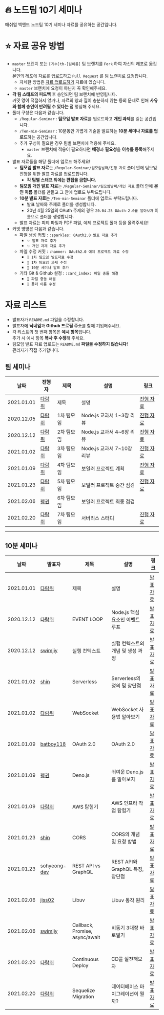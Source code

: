 # 🔥 노드팀 10기 세미나
매쉬업 백엔드 노드팀 10기 세미나 자료를 공유하는 공간입니다.

# ⭐️ 자료 공유 방법
* `master` 브랜치 또는 `[기수]th-[팀이름]` 팀 브랜치를 `Fork` 하여  자신의 레포로 옮깁니다.  
본인의 레포에 자료를 업로드하고 `Pull Request` 를 팀 브랜치로 요청합니다.
  * 자세한 방법은 [자료 업로드하기](../docs/from%20FORK%20to%20PR.md) 자료에 있습니다.
  * `master` 브랜치에 요청이 아닌지 꼭 확인해주세요.
* **각 팀 스태프의 피드백** 후 승인되면 팀 브랜치에 반영됩니다.  
  커밋 명이 적절하지 않거나, 자료의 양과 질이 충분하지 않는 등의 문제로 인해 **사유와 함께 승인이 반려될 수 있다는 점** 명심해 주세요.
* 폴더 구성은 다음과 같습니다.
  * `/Regular-Seminar` : **팀모임 발표 자료**를 업로드하고 **개인 과제**를 걷는 공간입니다.
  * `/Ten-min-Seminar` : 10분동안 가볍게 기술을 발표하는 **10분 세미나 자료를 업로드**하는 공간입니다.
  * 추가 구성이 필요한 경우 팀별 브랜치에 적용해 주세요.
    * `master` 브랜치에 적용이 필요하다면 **배경**과 **필요성**을 **이슈를 등록**해주세요.
* 발표 자료들을 해당 폴더에 업로드 해주세요!
  * **팀모임 발표 자료**는 `/Regular-Seminar/팀모임날짜/진행 자료` 폴더 안에 팀모임 진행을 위한 발표 자료를 업로드합니다.
    * **각 팀별 스태프 외에는 편집을 금합니다.**
  * **팀모임 개인 발표 자료**는 `/Regular-Seminar/팀모임날짜/개인 자료` 폴더 안에 **본인 이름** 폴더를 만들고 그 안에 업로드 부탁드립니다.
  * **10분 발표 자료**는 `/Ten-min-Seminar` 폴더에 업로드 부탁드립니다.
    * 발표 날짜와 주제로 폴더를 생성합니다.
    * 20년 4월 25일의 OAuth 주제의 경우 `20.04.25 OAuth-2.0를 알아보자` 이름으로 폴더를 생성합니다.
  * 발표 자료는 피티 파일과 PDF 파일, 예제 프로젝트 폴더 등을 올려주세요!
* 커밋 명명은 다음과 같습니다.
  * 파일 생성 커밋 : `:sparkles: OAuth2.0 발표 자료 추가`
    * `✨ 발표 자료 추가`
    * `✨ 개인 과제 자료 추가`
  * 파일 수정 커밋 : `:hammer: OAuth2.0 예제 프로젝트 자료 수정`
    * `🔨 1차 팀모임 발표자료 수정`
    * `🔨 1차 팀모임 과제 수정`
    * `🔨 10분 세미나 발표 추가`
  * 기타 Git & Github 설정 : `:card_index: 파일 충돌 해결`
    * `📇 파일 충돌 해결`
    * `📇 폴더 이름 수정`

# 자료 리스트

* 발표자가 `README.md` 파일을 수정합니다.
* 발표자에 **닉네임**과 **Github 프로필 주소**를 함께 기입해주세요.
* 각 리스트의 첫 번째 항목은 **예시 항목**입니다.  
추가 시 예시 항목 **복사 후 수정**해 주세요.
* 팀모임 발표 자료 업로드는 `README.md` **파일을 수정하지 않습니다!**  
관리자가 직접 추가합니다.

## 팀 세미나
|날짜|진행자|제목|설명|링크|
|---|---|---|---|---|
|2021.01.01|[다람쥐](https://github.com/kor-Chipmunk)|제목|설명|[진행 자료](./Regular-Seminar)|
|2020.12.05|[다람쥐](https://github.com/kor-Chipmunk)|1차 팀모임|Node.js 교과서 1~3장 리뷰|[진행 자료](./Regular-Seminar/20.12.05%201차%20팀모임/진행%20자료/매쉬업노드팀1차모임.pdf)|
|2020.12.12|[다람쥐](https://github.com/kor-Chipmunk)|2차 팀모임|Node.js 교과서 4~6장 리뷰|[진행 자료](./Regular-Seminar/20.12.12%202차%20팀모임/진행%20자료/매쉬업노드팀2차모임.pdf)|
|2021.01.02|[다람쥐](https://github.com/kor-Chipmunk)|3차 팀모임|Node.js 교과서 7~10장 리뷰|[진행 자료](./Regular-Seminar/21.01.02%203차%20팀모임/진행%20자료/매쉬업노드팀3차모임.pdf)|
|2021.01.09|[다람쥐](https://github.com/kor-Chipmunk)|4차 팀모임|보일러 프로젝트 계획|[진행 자료](./Regular-Seminar/21.01.09%204차%20팀모임/진행%20자료/매쉬업노드팀4차모임.pdf)|
|2021.01.23|[다람쥐](https://github.com/kor-Chipmunk)|5차 팀모임|보일러 프로젝트 중간 점검|[진행 자료](./Regular-Seminar/21.01.23%205차%20팀모임/진행%20자료/매쉬업노드팀5차모임.pdf)|
|2021.02.06|[펭귄](https://github.com/pengin7384)|6차 팀모임|보일러 프로젝트 최종 점검||
|2021.02.20|[다람쥐](https://github.com/kor-Chipmunk)|7차 팀모임|서버리스 스터디|[진행 자료](./Regular-Seminar/21.02.20%207차%20팀모임/진행%20자료/매쉬업노드팀7차모임.pdf)|

---

## 10분 세미나
|날짜|발표자|제목|설명|링크|
|---|---|---|---|---|
|2021.01.01|[다람쥐](https://github.com/kor-Chipmunk)|제목|설명|[발표 자료](./Ten-min-Seminar)|
|2020.12.12|[다람쥐](https://github.com/kor-Chipmunk)|EVENT LOOP|Node.js 핵심 요소인 이벤트 루프|[발표 자료](./Ten-min-Seminar/20.12.12%20EVENTLOOP/EVENT%20LOOP.pdf)|
|2020.12.12|[swimjiy](https://github.com/swimjiy)|실행 컨텍스트|실행 컨텍스트의 개념 및 생성 과정|[발표 자료](./Ten-min-Seminar/20.12.12%20EXECUTION%20CONTEXT/EXECUTION%20CONTEXT.pdf)|
|2021.01.02|[shin](https://github.com/nari1021)|Serverless|Serverless의 정의 및 장단점|[발표 자료](./Ten-min-Seminar/21.01.02%20Serverless/Serverless.pdf)|
|2021.01.02|[다람쥐](https://github.com/kor-Chipmunk)|WebSocket|WebSocket 사용법 알아보기|[발표 자료](./Ten-min-Seminar/21.01.02%20WebSocket/Web%20Socket.pdf)|
|2021.01.09|[batboy118](https://github.com/batboy118)|OAuth 2.0|OAuth 2.0|[발표 자료](./Ten-min-Seminar/21.01.09%20OAuth2.0/OAuth2.0.pdf)|
|2021.01.09|[펭귄](https://github.com/pengin7384)|Deno.js|귀여운 Deno.js 를 알아보자|[발표 자료](./Ten-min-Seminar/21.01.09%20Denojs/Deno.js.pdf)
|2021.01.09|[다람쥐](https://github.com/kor-Chipmunk)|AWS 탐험기|AWS 인프라 작업 탐험기|[발표 자료](./Ten-min-Seminar/21.01.09%20AWS%20탐험기/AWS%20탐험기.pdf)|
|2021.01.23|[shin](https://github.com/nari1021)|CORS|CORS의 개념 및 요청 방법|[발표 자료](./Ten-min-Seminar/21.01.23%20CORS/CORS.pdf)|
|2021.01.23|[sohyeong-dev](https://github.com/sohyeong-dev)|REST API vs GraphQL|REST API와 GraphQL 특징, 장단점|[발표 자료](.//Ten-min-Seminar/21.01.23%20REST%20API%20vs%20GraphQL/REST%20API%20vs%20GraphQL.pdf)|
|2021.02.06|[jiss02](https://github.com/jiss02)|Libuv|Libuv 동작 원리|[발표 자료](./Ten-min-Seminar/)|
|2021.02.06|[swimjiy](https://github.com/swimjiy)|Callback, Promise, async/await|비동기 3대장 바로알기|[발표 자료](./Ten-min-Seminar/)|
|2021.02.20|[다람쥐](https://github.com/kor-Chipmunk)|Continuous Deploy|CD를 실천해보자|[발표 자료](./Ten-min-Seminar/21.02.20%20Continuous%20Deploy/Continuous%20Deployment.pdf)|
|2021.02.20|[다람쥐](https://github.com/kor-Chipmunk)|Sequelize Migration|데이터베이스 마이그레이션이 뭘까?|[발표 자료](./Ten-min-Seminar/21.02.20%20Sequelize%20Migration/Sequelize%20Migration.pdf)|
